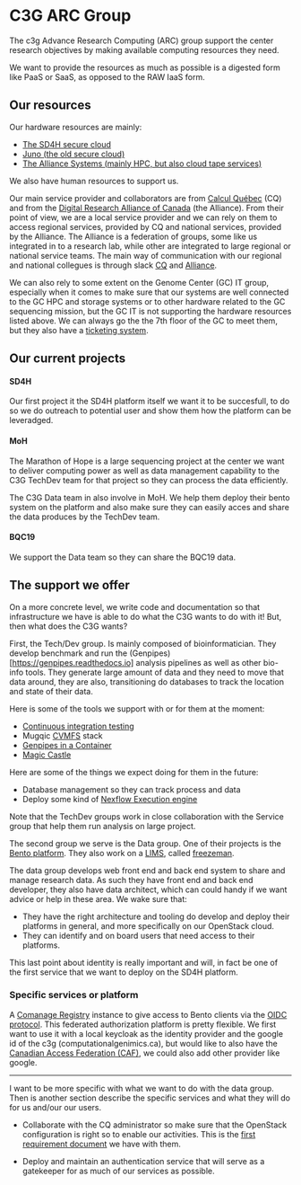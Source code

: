 # C3G ARC Group


The c3g Advance Research Computing (ARC) group support the center research objectives by making available computing resources they need.

We want to provide the resources as much as possible is a digested form like PaaS or SaaS, as opposed to the RAW IaaS form.    


## Our resources  

Our hardware resources are mainly:

* [The SD4H secure cloud](https://www.sd4health.ca/)
* [Juno (the old secure cloud)](https://esc.calculquebec.ca/auth/login/?next=/)
* [The Alliance Systems (mainly HPC, but also cloud tape services)](https://docs.alliancecan.ca/wiki/Technical_documentation)

We also have human resources to support us.

Our main service provider and collaborators are from [Calcul Québec](https://www.calculquebec.ca/) (CQ) and from the [Digital Research Alliance of Canada](https://alliancecan.ca/) (the Alliance). From their point of view, we are a local service provider and we can rely on them to access regional services, provided by CQ and national services, provided by the Alliance. The Alliance is a federation of groups, some like us integrated in to a research lab, while other are integrated to large regional or national service teams. The main way of communication with our regional and national collegues is through slack [CQ](https://calculquebec.slack.com) and [Alliance](https://alliancecan.slack.com).

We can also rely to some extent on the Genome Center (GC) IT group, especially when it comes to make sure that our systems are well connected to the GC HPC and storage systems or to other hardware related to the GC sequencing mission, but the GC IT is not supporting the hardware resources listed above. We can always go the the 7th floor of the GC to meet them, but they also have a [ticketing system](it.genome@mail.mcgill.ca>).

## Our current projects


#### SD4H

Our first project it the SD4H platform itself we want it to be succesfull, to do so we do outreach to potential user and show them how the platform can be leveradged. 

#### MoH

The Marathon of Hope is a large sequencing project at the center we want to deliver computing power as well as data management capability to the C3G TechDev team for that project so they can process the data efficiently. 

The C3G Data team in also involve in MoH. We help them deploy their bento system on the platform and also make sure they can easily acces and share the data produces by the TechDev team. 

#### BQC19

We support the Data team so they can share the BQC19 data.



## The support we offer

On a more concrete level, we write code and documentation so that infrastructure we have is able to do what the C3G wants to do with it! But, then what does the C3G wants?

First, the Tech/Dev group. Is mainly composed of bioinformatician. They develop benchmark and run the (Genpipes)[https://genpipes.readthedocs.io] analysis pipelines as well as other bio-info tools. They generate large amount of data and they need to move that data around, they are also, transitioning do databases to track the location and state of their data.

Here is some of the tools we support with or for them at the moment:

* [Continuous integration testing](https://jenkins.vhost38.genap.ca/)
* Mugqic [CVMFS](https://cvmfs.readthedocs.io) stack
* [Genpipes in a Container](https://hub.docker.com/r/c3genomics/genpipes/)
* [Magic Castle](https://github.com/ComputeCanada/magic_castle/)

Here are some of the things we expect doing for them in the future:

  * Database management so they can track process and data
  * Deploy some kind of [Nexflow Execution engine](https://www.nextflow.io/docs/latest/executor.html)

Note that the TechDev groups work in close collaboration with the Service group that help them run analysis on large project.

The second group we serve is the Data group. One of their projects is the [Bento platform](https://github.com/bento-platform). They also work on a [LIMS](https://en.wikipedia.org/wiki/Laboratory_information_management_system), called [freezeman](https://github.com/c3g/freezeman).

The data group develops web front end and back end system to share and manage research data. As such they have front end and back end developer, they also have data architect, which can could handy if we want advice or help in these area. We wake sure that:

* They have the right architecture and tooling do develop and deploy their platforms in general, and more specifically on our OpenStack cloud.
* They can identify and on board users that need access to their platforms.

This last point about identity is really important and will, in fact be one of the first service that we want to deploy on the SD4H platform.


### Specific services or platform

A [Comanage Registry](https://github.com/Internet2/comanage-registry) instance to give access to Bento clients via the [OIDC protocol](https://openid.net/connect/). This federated authorization platform is pretty flexible. We first want to use it with a local keycloak as the identity provider and the google id of the c3g (computationalgenimics.ca), but would like to also have the [Canadian Access Federation (CAF)](https://www.canarie.ca/identity/caf/), we could also add other provider like google.







----------------------------------------------------------

I want to be more specific with what we want to do with the data group. Then is another section describe the specific services and what they will do for us and/our our users.



  * Collaborate with the CQ administrator so make sure that the OpenStack configuration is right so to enable our activities. This is the [first requirement document](https://docs.google.com/document/d/1yC_ASp9prl9D2stVEH1ryYWroZMCQ6qo5-kWa0lZxOU/) we have with them.  


* Deploy and maintain an authentication service that will serve as a gatekeeper for as much of our services as possible.
